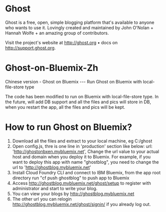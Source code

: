 Ghost
===================
Ghost is a free, open, simple blogging platform that's available to anyone who wants to use it. Lovingly created and maintained by John O'Nolan + Hannah Wolfe + an amazing group of contributors.

Visit the project's website at http://ghost.org • docs on http://support.ghost.org.

Ghost-on-Bluemix-Zh
===================

Chinese version - Ghost on Bluemix --- 
Run Ghost on Bluemix with local-file-store type

The code has been modified to run on Bluemix with local-file-store type. In the future, will add DB support and all the files and pics will store in DB, when you restart the app, all the files and pics will be kept.

How to run Ghost on Bluemix?
==================================
1. Download all the files and extract to your local machine, eg C:/ghost
2. Open config.js, thre is one line in 'production' section like below:
url: 'http://ghostonbxen.mybluemix.net',
Change the url value to your actual host and domain when you deploy it to Bluemix. For example, if you want to deploy this app with name "ghostblog", you need to change the url to 'http://ghostblog.mybluemix.net'
3. Install Cloud Foundry CLI and connect to IBM Bluemix, from the app root directory run "cf push ghostblog" to push app to Bluemix
4. Access http://ghostblog.mybluemix.net/ghost/setup to register with administrator and start to write your blog.
5. You can view your blogs by http://ghostblog.mybluemix.net
6. The other url you can relogin http://ghostblog.mybluemix.net/ghost/signin/ if you already log out.
